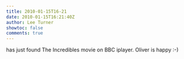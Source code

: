```yaml
---
title: 2010-01-15T16-21
date: 2010-01-15T16:21:40Z
author: Lee Turner
showtoc: false
comments: true
---
```


has just found The Incredibles movie on BBC iplayer. Oliver is happy :-)

